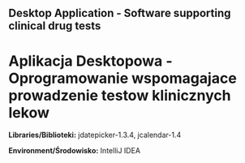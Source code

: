 ## Desktop Application - Software supporting clinical drug tests ##
# Aplikacja Desktopowa - Oprogramowanie wspomagajace prowadzenie testow klinicznych lekow #

**Libraries/Biblioteki:** jdatepicker-1.3.4, jcalendar-1.4

**Environment/Środowisko:** IntelliJ IDEA
